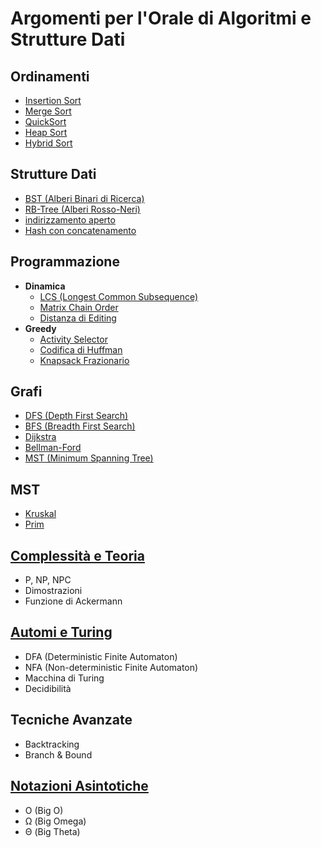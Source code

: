 # Argomenti per l'Orale di Algoritmi e Strutture Dati

## Ordinamenti
- [Insertion Sort](<../01. algoritmi di ordinamento/algoritmi/algoritmi polinomiali/InsertionSort.md>)
- [Merge Sort](<../01. algoritmi di ordinamento/algoritmi/algoritmi logaritmici/MergeSort.md>)
- [QuickSort](<../01. algoritmi di ordinamento/algoritmi/algoritmi logaritmici/QuickSort.md>)
- [Heap Sort](<../01. algoritmi di ordinamento/algoritmi/algoritmi logaritmici/HeapSort.md>)
- [Hybrid Sort](<../01. algoritmi di ordinamento/algoritmi/algoritmi logaritmici/HybridSort.md>)

## Strutture Dati
- [BST (Alberi Binari di Ricerca)](https://github.com/Just-Ipavon/Algoritmi-e-Strutture-Dati/tree/main/07.%20alberi)
- [RB-Tree (Alberi Rosso-Neri)](https://github.com/Just-Ipavon/Algoritmi-e-Strutture-Dati/tree/main/07.%20alberi)
- [indirizzamento aperto](https://github.com/Just-Ipavon/Algoritmi-e-Strutture-Dati/tree/main/06.%20hashing%20tables)
- [Hash con concatenamento](https://github.com/Just-Ipavon/Algoritmi-e-Strutture-Dati/tree/main/06.%20hashing%20tables)

## Programmazione
- **Dinamica**
    - [LCS (Longest Common Subsequence)](<../02. programmazione dinamica/algoritmi/LCS.md>)
    - [Matrix Chain Order](<../02. programmazione dinamica/algoritmi/MatrixChainOrder.md>)
    - [Distanza di Editing](<../02. programmazione dinamica/algoritmi/DistanzaEditing.md>)
- **Greedy**
    - [Activity Selector](<../03. programmazione greedy/algoritmi/GAS.md>)
    - [Codifica di Huffman](<../03. programmazione greedy/algoritmi/Huffman.md>)
    - [Knapsack Frazionario](<../03. programmazione greedy/algoritmi/Zaino.md>)

## Grafi
- [DFS (Depth First Search)](<../04. grafi/algoritmi/DFS.md>)
- [BFS (Breadth First Search)](<../04. grafi/algoritmi/BFS.md>)
- [Dijkstra](<../04. grafi/algoritmi/Dijkstra.md>)
- [Bellman-Ford](<../04. grafi/algoritmi/Bellman-Ford.md>)
- [MST (Minimum Spanning Tree)](https://github.com/Just-Ipavon/Algoritmi-e-Strutture-Dati/tree/main/05.%20MST)

## MST
- [Kruskal](<../05. MST/algoritmi/Kruskal.md>)
- [Prim](<../05. MST/algoritmi/Prim.md>)

## [Complessità e Teoria](https://github.com/Just-Ipavon/Algoritmi-e-Strutture-Dati/tree/main/09.%20P-NP)
- P, NP, NPC
- Dimostrazioni
- Funzione di Ackermann

## [Automi e Turing](https://github.com/Just-Ipavon/Algoritmi-e-Strutture-Dati/tree/main/08.%20automi)
- DFA (Deterministic Finite Automaton)
- NFA (Non-deterministic Finite Automaton)
- Macchina di Turing
- Decidibilità

## Tecniche Avanzate
- Backtracking
- Branch & Bound

## [Notazioni Asintotiche](<../00. Notazioni Asintotiche/NotazioniAsintotiche.md>)
- O (Big O)
- Ω (Big Omega)
- Θ (Big Theta)